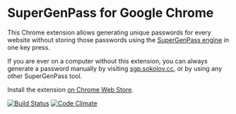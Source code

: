 # SuperGenPass for Google Chrome

This Chrome extension allows generating unique passwords for every website
without storing those passwords using the [SuperGenPass engine](http://supergenpass.com/)
in one key press.

If you are ever on a computer without this extension, you can always generate
a password manually by visiting [sgp.sokolov.cc](http://sgp.sokolov.cc/),
or by using any other SuperGenPass tool.

Install the extension [on Chrome Web Store](https://chrome.google.com/webstore/detail/supergenpass-for-google-c/bmmmhbgdbpnbfefmacdlbpfgegcibkjo).


[![Build Status](https://travis-ci.org/denis-sokolov/chrome-supergenpass.png?branch=master)](https://travis-ci.org/denis-sokolov/chrome-supergenpass)
[![Code Climate](https://codeclimate.com/github/denis-sokolov/chrome-supergenpass.png)](https://codeclimate.com/github/denis-sokolov/chrome-supergenpas)
